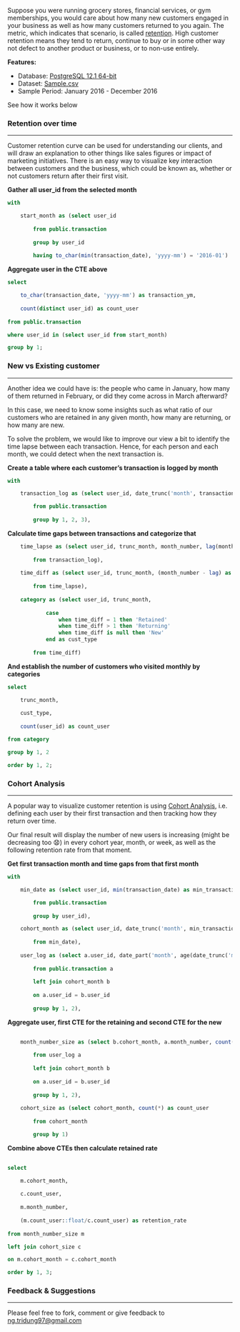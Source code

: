 Suppose you were running grocery stores, financial services, or gym memberships, you would care about how many new customers engaged in your business as well as how many customers returned to you again. The metric, which indicates that scenario, is called [retention](https://en.wikipedia.org/wiki/Customer_retention#:~:text=Customer%20retention%20refers%20to%20the,or%20to%20non%2Duse%20entirely.). High customer retention means they tend to return, continue to buy or in some other way not defect to another product or business, or to non-use entirely.

**Features:**
+ Database: [PostgreSQL 12.1 64-bit](https://www.postgresql.org/download/)
+ Dataset: [Sample.csv](https://github.com/ngtridung97/Sql/blob/master/Retention/Sample.csv)
+ Sample Period: January 2016 - December 2016

See how it works below

### Retention over time
----------
Customer retention curve can be used for understanding our clients, and will draw an explanation to other things like sales figures or impact of marketing initiatives. There is an easy way to visualize key interaction between customers and the business, which could be known as, whether or not customers return after their first visit.

**Gather all user_id from the selected month**
```sql
with

	start_month as (select user_id
	
		from public.transaction
		
		group by user_id
		
		having to_char(min(transaction_date), 'yyyy-mm') = '2016-01')
```
**Aggregate user in the CTE above**
```sql		
select 

	to_char(transaction_date, 'yyyy-mm') as transaction_ym,
	
	count(distinct user_id) as count_user
	
from public.transaction

where user_id in (select user_id from start_month)

group by 1;
```
### New vs Existing customer
----------
Another idea we could have is: the people who came in January, how many of them returned in February, or did they come across in March afterward?

In this case, we need to know some insights such as what ratio of our customers who are retained in any given month, how many are returning, or how many are new.

To solve the problem, we would like to improve our view a bit to identify the time lapse between each transaction. Hence, for each person and each month, we could detect when the next transaction is.

**Create a table where each customer’s transaction is logged by month**
```sql
with

	transaction_log as (select user_id, date_trunc('month', transaction_date) as trunc_month, date_part('month', age(transaction_date, '2016-01-01')) as month_number

		from public.transaction
		
		group by 1, 2, 3),
```
**Calculate time gaps between transactions and categorize that**
```sql
	time_lapse as (select user_id, trunc_month, month_number, lag(month_number) over (partition by user_id order by user_id, month_number)
	
		from transaction_log),
		
	time_diff as (select user_id, trunc_month, (month_number - lag) as time_diff
	
		from time_lapse),
		
	category as (select user_id, trunc_month,
	
			case
				when time_diff = 1 then 'Retained'
				when time_diff > 1 then 'Returning'
				when time_diff is null then 'New'
			end as cust_type
			
		from time_diff)
```
**And establish the number of customers who visited monthly by categories**
```sql
select

	trunc_month,
	
	cust_type,
	
	count(user_id) as count_user

from category

group by 1, 2

order by 1, 2;
```
### Cohort Analysis
----------
A popular way to visualize customer retention is using [Cohort Analysis](https://amplitude.com/blog/2015/11/24/cohorts-to-improve-your-retention), i.e. defining each user by their first transaction and then tracking how they return over time.

Our final result will display the number of new users is increasing (might be decreasing too :anguished:) in every cohort year, month, or week, as well as the following retention rate from that moment.

**Get first transaction month and time gaps from that first month**
```sql
with

	min_date as (select user_id, min(transaction_date) as min_transaction_date

		from public.transaction
		
		group by user_id),

	cohort_month as (select user_id, date_trunc('month', min_transaction_date) as cohort_month
  
		from min_date),
		
	user_log as (select a.user_id, date_part('month', age(date_trunc('month', a.transaction_date), b.cohort_month)) as month_number
  
		from public.transaction a
  
		left join cohort_month b
		
		on a.user_id = b.user_id
  
		group by 1, 2),
```
**Aggregate user, first CTE for the retaining and second CTE for the new**
```sql
		
	month_number_size as (select b.cohort_month, a.month_number, count(*) as count_user
  
		from user_log a
  
		left join cohort_month b
		
		on a.user_id = b.user_id
  
		group by 1, 2),	
		
	cohort_size as (select cohort_month, count(*) as count_user
  
		from cohort_month

		group by 1)
```
**Combine above CTEs then calculate retained rate**
```sql
		
select

	m.cohort_month,
	
	c.count_user,
	
	m.month_number,
	
	(m.count_user::float/c.count_user) as retention_rate
	
from month_number_size m

left join cohort_size c

on m.cohort_month = c.cohort_month

order by 1, 3;
```

### Feedback & Suggestions
----------
Please feel free to fork, comment or give feedback to ng.tridung97@gmail.com